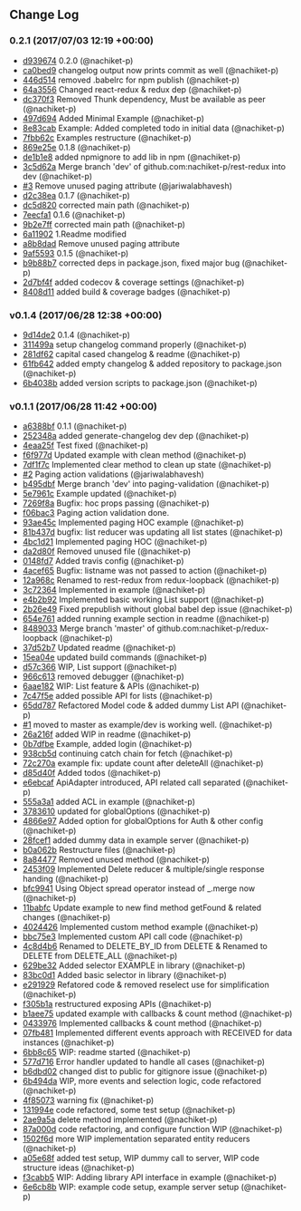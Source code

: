 ## Change Log

### 0.2.1 (2017/07/03 12:19 +00:00)
- [d939674](https://github.com/nachiket-p/rest-redux/commit/d9396741416dac0ff63722bd82cff1263179b176) 0.2.0 (@nachiket-p)
- [ca0bed9](https://github.com/nachiket-p/rest-redux/commit/ca0bed9c5eee8a1b6e6eb52c28cbd899d0bea789) changelog output now prints commit as well (@nachiket-p)
- [446d514](https://github.com/nachiket-p/rest-redux/commit/446d5148aa01561a7a572e7e2aead8826a430e0f) removed .babelrc for npm publish (@nachiket-p)
- [64a3556](https://github.com/nachiket-p/rest-redux/commit/64a355675c0fc7ff627007b755dcb582d949ec9c) Changed react-redux & redux dep (@nachiket-p)
- [dc370f3](https://github.com/nachiket-p/rest-redux/commit/dc370f32cb1f9e21b4a03db8e3d4566ebd74fcb7) Removed Thunk dependency, Must be available as peer (@nachiket-p)
- [497d694](https://github.com/nachiket-p/rest-redux/commit/497d694f7ccdfeff80eabbaa622ec813f5511a42) Added Minimal Example (@nachiket-p)
- [8e83cab](https://github.com/nachiket-p/rest-redux/commit/8e83cab86657ea07785e1169b22d6955bcfa711a) Example: Added completed todo in initial data (@nachiket-p)
- [7fbb62c](https://github.com/nachiket-p/rest-redux/commit/7fbb62c61218c739f5511663cf75b5911d77f14f) Examples restructure (@nachiket-p)
- [869e25e](https://github.com/nachiket-p/rest-redux/commit/869e25e3a675ae68ce8686b07f28bc3532c2ab43) 0.1.8 (@nachiket-p)
- [de1b1e8](https://github.com/nachiket-p/rest-redux/commit/de1b1e8cd4d037908a011cb5f407cdf52de6f6e1) added npmignore to add lib in npm (@nachiket-p)
- [3c5d62a](https://github.com/nachiket-p/rest-redux/commit/3c5d62a31a7b900b638e1c36f2f88d1635f652d2) Merge branch 'dev' of github.com:nachiket-p/rest-redux into dev (@nachiket-p)
- [#3](https://github.com/nachiket-p/rest-redux/pull/3) Remove unused paging attribute (@jariwalabhavesh)
- [d2c38ea](https://github.com/nachiket-p/rest-redux/commit/d2c38ea8e506a15db45ab6a1a7ed9cba8e52096c) 0.1.7 (@nachiket-p)
- [dc5d820](https://github.com/nachiket-p/rest-redux/commit/dc5d82045aad8d6e417f4974f6319cee8eeb3415) corrected main path (@nachiket-p)
- [7eecfa1](https://github.com/nachiket-p/rest-redux/commit/7eecfa1472eb701581651bcf0f0a0c9d6ca1bbc8) 0.1.6 (@nachiket-p)
- [9b2e7ff](https://github.com/nachiket-p/rest-redux/commit/9b2e7ffddc7456afa9f3030f900ddc0be51d4d78) corrected main path (@nachiket-p)
- [6a11902](https://github.com/nachiket-p/rest-redux/commit/6a1190294d748ba74665d87957dedf4ebb415e43) 1.Readme  modified
- [a8b8dad](https://github.com/nachiket-p/rest-redux/commit/a8b8dad9a9406ac9b03f93f282f6b8924d8fc705) Remove unused paging attribute
- [9af5593](https://github.com/nachiket-p/rest-redux/commit/9af5593021960fff3aae3620b45730c56c44ce4a) 0.1.5 (@nachiket-p)
- [b9b88b7](https://github.com/nachiket-p/rest-redux/commit/b9b88b748674457632fb74af2431a52d6f1dbbaf) corrected deps in package.json, fixed major bug (@nachiket-p)
- [2d7bf4f](https://github.com/nachiket-p/rest-redux/commit/2d7bf4f5821bdbf7c7232ae16d4d8933669744ce) added codecov & coverage settings (@nachiket-p)
- [8408d11](https://github.com/nachiket-p/rest-redux/commit/8408d114a0414031d59c9824ed52db34a20507e3) added build & coverage badges (@nachiket-p)

### v0.1.4 (2017/06/28 12:38 +00:00)
- [9d14de2](https://github.com/nachiket-p/rest-redux/commit/9d14de2aff2b3e1f6d941cbe2d5f7c9be0408b51) 0.1.4 (@nachiket-p)
- [311499a](https://github.com/nachiket-p/rest-redux/commit/311499abc74207284b46226cc0029de4d63fcf95) setup changelog command properly (@nachiket-p)
- [281df62](https://github.com/nachiket-p/rest-redux/commit/281df6275bf257dc0cbdb4bed2cea78844bad62e) capital cased changelog & readme (@nachiket-p)
- [61fb642](https://github.com/nachiket-p/rest-redux/commit/61fb642d9821d362b061ad8b4ce1643c56c7d795) added empty changelog & added repository to package.json (@nachiket-p)
- [6b4038b](https://github.com/nachiket-p/rest-redux/commit/6b4038b8039d305a91d1e32177bf1acdf0f9c168) added version scripts to package.json (@nachiket-p)

### v0.1.1 (2017/06/28 11:42 +00:00)
- [a6388bf](https://github.com/nachiket-p/rest-redux/commit/a6388bf9eb435af67e6a0e7c192f732ef25a139e) 0.1.1 (@nachiket-p)
- [252348a](https://github.com/nachiket-p/rest-redux/commit/252348a7e98bad048dc4fa6bc6d66a04c86e7c02) added generate-changelog dev dep (@nachiket-p)
- [4eaa25f](https://github.com/nachiket-p/rest-redux/commit/4eaa25f1aa1435732968a91eda2feb7ec28adf19) Test fixed (@nachiket-p)
- [f6f977d](https://github.com/nachiket-p/rest-redux/commit/f6f977d31873c887748687e125ed00ea4d39b138) Updated example with clean method (@nachiket-p)
- [7df1f7c](https://github.com/nachiket-p/rest-redux/commit/7df1f7cb90d0ab5d977bb36a076f23c4d7ca2223) Implemented clear method to clean up state (@nachiket-p)
- [#2](https://github.com/nachiket-p/rest-redux/pull/2) Paging action validations (@jariwalabhavesh)
- [b495dbf](https://github.com/nachiket-p/rest-redux/commit/b495dbfa58748aa1e8c77c09a60b98bc74d77194) Merge branch 'dev' into paging-validation (@nachiket-p)
- [5e7961c](https://github.com/nachiket-p/rest-redux/commit/5e7961c3f99f9039f72001a24816451dc78918ba) Example updated (@nachiket-p)
- [7269f8a](https://github.com/nachiket-p/rest-redux/commit/7269f8a44a9e31a953256b51b73bdc1c6169bba4) Bugfix: hoc props passing (@nachiket-p)
- [f06bac3](https://github.com/nachiket-p/rest-redux/commit/f06bac38b775036a0010f26ce15fa6316f7102fd) Paging action validation done.
- [93ae45c](https://github.com/nachiket-p/rest-redux/commit/93ae45ce9b9181694a11e5d46aa4e1b2f896861a) Implemented paging HOC example (@nachiket-p)
- [81b437d](https://github.com/nachiket-p/rest-redux/commit/81b437de38ff6117c9ea7d6bfa0ce0bcc0d3a97c) bugfix: list reducer was updating all list states (@nachiket-p)
- [4bc1d21](https://github.com/nachiket-p/rest-redux/commit/4bc1d21f3a4e5fd3b6e0f1b78f1e42e0066a8701) Implemented paging HOC (@nachiket-p)
- [da2d80f](https://github.com/nachiket-p/rest-redux/commit/da2d80fb14896c5d64c13979d363db59c2968f0b) Removed unused file (@nachiket-p)
- [0148fd7](https://github.com/nachiket-p/rest-redux/commit/0148fd7e03355b1b1dc1cd2fbf54008fa10947ee) Added travis config (@nachiket-p)
- [4acef65](https://github.com/nachiket-p/rest-redux/commit/4acef65b16e8754f3e0b131f7598c6453a4341bf) Bugfix: listname was not passed to action (@nachiket-p)
- [12a968c](https://github.com/nachiket-p/rest-redux/commit/12a968ca014410701a1f264f14d21d3cede95a38) Renamed to rest-redux from redux-loopback (@nachiket-p)
- [3c72364](https://github.com/nachiket-p/rest-redux/commit/3c723641c8a8c2168a48949f2ee0821ff58a960e) Implemented in example (@nachiket-p)
- [e4b2b92](https://github.com/nachiket-p/rest-redux/commit/e4b2b92244d0414084fc0acc0cb7e4c3e67b1517) Implemented basic working List support (@nachiket-p)
- [2b26e49](https://github.com/nachiket-p/rest-redux/commit/2b26e4976cc9d9d49950c8d9be373f4221a5f33e) Fixed prepublish without global babel dep issue (@nachiket-p)
- [654e761](https://github.com/nachiket-p/rest-redux/commit/654e761c98f919fdbcc2511ed7b268fe73447663) added running example section in readme (@nachiket-p)
- [8489033](https://github.com/nachiket-p/rest-redux/commit/8489033aa7fd6d6e98455af8075227dbfd727f2b) Merge branch 'master' of github.com:nachiket-p/redux-loopback (@nachiket-p)
- [37d52b7](https://github.com/nachiket-p/rest-redux/commit/37d52b72b999fbf86ba08468d0fa6292e850ec15) Updated readme (@nachiket-p)
- [15ea04e](https://github.com/nachiket-p/rest-redux/commit/15ea04e54fc4c24edd94fd592fa6ec8bf6021af4) updated build commands (@nachiket-p)
- [d57c366](https://github.com/nachiket-p/rest-redux/commit/d57c36659285acdc54753fc54ea1d38d05fc662f) WIP,  List support (@nachiket-p)
- [966c613](https://github.com/nachiket-p/rest-redux/commit/966c6132828dc280eff503dcf23695a87a380070) removed debugger (@nachiket-p)
- [6aae182](https://github.com/nachiket-p/rest-redux/commit/6aae182ec692bf25a37d160f425bdcf9ddbe7287) WIP: List feature & APIs (@nachiket-p)
- [7c47f5e](https://github.com/nachiket-p/rest-redux/commit/7c47f5e81774331bc60644dc303f5eea81a94fd5) added possible API  for lists (@nachiket-p)
- [65dd787](https://github.com/nachiket-p/rest-redux/commit/65dd787705e8f645135446dbdb03c56d18cc4962) Refactored Model code & added dummy List API (@nachiket-p)
- [#1](https://github.com/nachiket-p/rest-redux/pull/1) moved to master as example/dev is working well. (@nachiket-p)
- [26a216f](https://github.com/nachiket-p/rest-redux/commit/26a216f0d25df1e6aef86e07577b9d4f276057fe) added WIP in readme (@nachiket-p)
- [0b7dfbe](https://github.com/nachiket-p/rest-redux/commit/0b7dfbef613622ebd1b0e0e9e90920476ac47420) Example, added login (@nachiket-p)
- [938cb5d](https://github.com/nachiket-p/rest-redux/commit/938cb5dfde49957d361d547d05178a0cd1c809df) continuing catch chain for fetch (@nachiket-p)
- [72c270a](https://github.com/nachiket-p/rest-redux/commit/72c270a230fa6524cc51c33fc25bcb10f54765f7) example fix: update count after deleteAll (@nachiket-p)
- [d85d40f](https://github.com/nachiket-p/rest-redux/commit/d85d40f5912ca87d3a750624adbeef5dd59a9969) Added todos (@nachiket-p)
- [e6ebcaf](https://github.com/nachiket-p/rest-redux/commit/e6ebcaf7172c2c13ec7cc433b2645092c2a0596b) ApiAdapter introduced, API related call separated (@nachiket-p)
- [555a3a1](https://github.com/nachiket-p/rest-redux/commit/555a3a1f872b736f737aa796775e06f0bb8756be) added ACL in example (@nachiket-p)
- [3783610](https://github.com/nachiket-p/rest-redux/commit/3783610c502fa63f4c5565ccb872a576bfeea91a) updated for globalOptions (@nachiket-p)
- [4866e97](https://github.com/nachiket-p/rest-redux/commit/4866e97623e303248333f17acd14182a3f0d61df) Added option for globalOptions for Auth & other config (@nachiket-p)
- [28fcef1](https://github.com/nachiket-p/rest-redux/commit/28fcef19715dc59c55b3bed500b9c79b3bc92e99) added dummy data in example server (@nachiket-p)
- [b0a062b](https://github.com/nachiket-p/rest-redux/commit/b0a062b1120ac76942e97985829741da2dfb2588) Restructure files (@nachiket-p)
- [8a84477](https://github.com/nachiket-p/rest-redux/commit/8a8447726094931ded2ea52e622288b83736360a) Removed unused method (@nachiket-p)
- [2453f09](https://github.com/nachiket-p/rest-redux/commit/2453f09d569e327ed258c2aa03056d2f5710261c) Implemented Delete reducer & multiple/single response handing (@nachiket-p)
- [bfc9941](https://github.com/nachiket-p/rest-redux/commit/bfc9941778152c11d3340de4ed3a4206ad213837) Using Object spread operator instead of _.merge now (@nachiket-p)
- [11babfc](https://github.com/nachiket-p/rest-redux/commit/11babfc6ddf67af250613a7d8f384f5e0b63704c) Update example to new find method getFound & related changes (@nachiket-p)
- [4024426](https://github.com/nachiket-p/rest-redux/commit/4024426de654a8ea052f5d2bf4633f51da46d305) Implemented custom method example (@nachiket-p)
- [bbc75e3](https://github.com/nachiket-p/rest-redux/commit/bbc75e3ed5fec4fbb717947da8404a566feccf32) Implemented custom API call code (@nachiket-p)
- [4c8d4b6](https://github.com/nachiket-p/rest-redux/commit/4c8d4b6b84163a252534c59fd1efb4a2fb6c89ad) Renamed to DELETE_BY_ID from DELETE & Renamed to DELETE from DELETE_ALL (@nachiket-p)
- [629be32](https://github.com/nachiket-p/rest-redux/commit/629be32c181579369dc0ae8604db9790ac8ea79f) Added  selector EXAMPLE in library (@nachiket-p)
- [83bc0d1](https://github.com/nachiket-p/rest-redux/commit/83bc0d1cdf248336aec0b8546f9a7e06294998c7) Added basic selector in library (@nachiket-p)
- [e291929](https://github.com/nachiket-p/rest-redux/commit/e2919291a25fc1905f7ec1f684046ef08abef2dd) Refatored code & removed reselect use for simplification (@nachiket-p)
- [f305b1a](https://github.com/nachiket-p/rest-redux/commit/f305b1a93f15068772fe8a4987cfe9112f2dd5da) restructured exposing APIs (@nachiket-p)
- [b1aee75](https://github.com/nachiket-p/rest-redux/commit/b1aee751cf9393bfda8849bc0c5ba8850a573b21) updated example with callbacks & count method (@nachiket-p)
- [0433976](https://github.com/nachiket-p/rest-redux/commit/0433976c7ce92bcdcab8f7434b615a81939d7964) Implemented callbacks & count method (@nachiket-p)
- [07fb481](https://github.com/nachiket-p/rest-redux/commit/07fb481fde76cd54fe629fce6aa7bc24a49ced42) Implemented different events approach with RECEIVED for data instances (@nachiket-p)
- [6bb8c65](https://github.com/nachiket-p/rest-redux/commit/6bb8c65a8620f3a809929e9fd031038f729790a7) WIP: readme started (@nachiket-p)
- [577d716](https://github.com/nachiket-p/rest-redux/commit/577d7163ffbf5a31b7840161c7990aac3e80f0bd) Error handler updated to handle all cases (@nachiket-p)
- [b6dbd02](https://github.com/nachiket-p/rest-redux/commit/b6dbd02480d3bd6761db99fd0a879c271974c66a) changed dist to public for gitignore issue (@nachiket-p)
- [6b494da](https://github.com/nachiket-p/rest-redux/commit/6b494da7736531597ff24fea0bc46c629212a200) WIP, more events and selection logic, code refactored (@nachiket-p)
- [4f85073](https://github.com/nachiket-p/rest-redux/commit/4f8507360d5d4f4b182b2fb17cbd5033a517fd57) warning fix (@nachiket-p)
- [131994e](https://github.com/nachiket-p/rest-redux/commit/131994eaa6130b71c197606dc176618446cd66cd) code refactored, some test setup (@nachiket-p)
- [2ae9a5a](https://github.com/nachiket-p/rest-redux/commit/2ae9a5a9cb65cd128335c870185fd650fa46129c) delete method implemented (@nachiket-p)
- [87a000d](https://github.com/nachiket-p/rest-redux/commit/87a000d9436462be9013a101ae0999ea16a7f066) code refactoring, and configure function WIP (@nachiket-p)
- [1502f6d](https://github.com/nachiket-p/rest-redux/commit/1502f6d1c9bb82b465cb467c3cf67cd600270ec7) more WIP implementation separated entity reducers (@nachiket-p)
- [a05e68f](https://github.com/nachiket-p/rest-redux/commit/a05e68fed94fa4045d14c88f5c104596d3e4187a) added test setup, WIP dummy call to server, WIP code structure ideas (@nachiket-p)
- [f3cabb5](https://github.com/nachiket-p/rest-redux/commit/f3cabb57ff5c1295fdbcf0da1a833a081e1fed06) WIP: Adding library API interface in example (@nachiket-p)
- [6e6cb8b](https://github.com/nachiket-p/rest-redux/commit/6e6cb8b021d0bf8e52df3d0612850acc8a49f0d0) WIP: example code setup, example server setup (@nachiket-p)